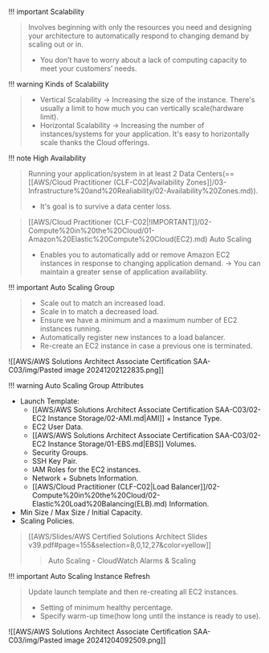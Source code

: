 
!!! important Scalability
> Involves beginning with only the resources you need and designing your architecture to automatically respond to changing demand by scaling out or in. 
> - You don’t have to worry about a lack of computing capacity to meet your customers’ needs.

!!! warning Kinds of Scalability
> - Vertical Scalability -> Increasing the size of the instance. There's usually a limit to how much you can vertically scale(hardware limit).
> - Horizontal Scalability -> Increasing the number of instances/systems for your application. It's easy to horizontally scale thanks the Cloud offerings.


!!! note High Availability
> Running your application/system in at least 2 Data Centers(== [[AWS/Cloud Practitioner (CLF-C02|Availability Zones]]/03-Infrastructure%20and%20Realiability/02-Availability%20Zones.md)).
> - It's goal is to survive a data center loss.


> [[AWS/Cloud Practitioner (CLF-C02|!IMPORTANT]]/02-Compute%20in%20the%20Cloud/01-Amazon%20Elastic%20Compute%20Cloud(EC2).md) Auto Scaling
> - Enables you to automatically add or remove Amazon EC2 instances in response to changing application demand. -> You can maintain a greater sense of application availability.


!!! important Auto Scaling Group
> - Scale out to match an increased load.
> - Scale in to match a decreased load.
> - Ensure we have a minimum and a maximum number of EC2 instances running.
> - Automatically register new instances to a load balancer.
> - Re-create an EC2 instance in case a previous one is terminated.

![[AWS/AWS Solutions Architect Associate Certification SAA-C03/img/Pasted image 20241202122835.png]]


!!! warning Auto Scaling Group Attributes
- Launch Template:
	- [[AWS/AWS Solutions Architect Associate Certification SAA-C03/02-EC2 Instance Storage/02-AMI.md|AMI]] + Instance Type.
	- EC2 User Data.
	- [[AWS/AWS Solutions Architect Associate Certification SAA-C03/02-EC2 Instance Storage/01-EBS.md|EBS]] Volumes.
	- Security Groups.
	- SSH Key Pair.
	- IAM Roles for the EC2 instances.
	- Network + Subnets Information.
	- [[AWS/Cloud Practitioner (CLF-C02|Load Balancer]]/02-Compute%20in%20the%20Cloud/02-Elastic%20Load%20Balancing(ELB).md) Information.
- Min Size / Max Size / Initial Capacity.
- Scaling Policies.

> [[AWS/Slides/AWS Certified Solutions Architect Slides v39.pdf#page=155&selection=8,0,12,27&color=yellow]]
> > Auto Scaling - CloudWatch Alarms & Scaling



!!! important Auto Scaling Instance Refresh
> Update launch template and then re-creating all EC2 instances.
> - Setting of minimum healthy percentage.
> - Specify warm-up time(how long until the instance is ready to use).

![[AWS/AWS Solutions Architect Associate Certification SAA-C03/img/Pasted image 20241204092509.png]]
